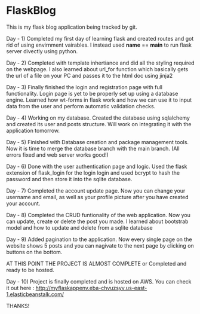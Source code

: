 # FlaskBlog
This is my flask blog application being tracked by git. 

Day - 1) Completed my first day of learning flask and created routes and got rid of using envirnment vairables. I instead used __name__ == __main__ to run flask server divectly using python.
 
Day - 2) Completed with template inhertiance and did all the styling required on the webpage. I also learned about url_for function which basically gets the url of a file on your PC and passes it to the html doc using jinja2 

Day - 3) Finally finished the login and registration page with full functionality. Login page is yet to be properly set up using a database engine. Learned how wt-forms in flask work and how we can use it to input data from the user and perform automatic validation checks.

Day - 4) Working on my database. Created the database using sqlalchemy and created its user and posts structure. Will work on integrating it with the application tomorrow.

Day - 5) Finished with Database creation and package management tools. Now it is time to merge the database branch with the main branch. (All errors fixed and web server works good!)

Day - 6) Done with the user authentication page and logic. Used the flask extension of flask_login for the login login and used bcrypt to hash the password and then store it into the sqlite database. 
 
Day - 7) Completed the account update page. Now you can change your username and email, as well as your profile picture after you have created your account. 

Day - 8) Completed the CRUD funtionality of the web application. Now you can update, create or delete the post you made. I learned about bootstrab model and how to update and delete from a sqlite database 

Day - 9) Added pagination to the application. Now every single page on the website shows 5 posts and you can nagivate to the next page by clicking on buttons on the bottom. 

AT THIS POINT THE PROJECT IS ALMOST COMPLETE or Completed and ready to be hosted.

Day - 10) Project is finally completed and is hosted on AWS. You can check it out here : http://myflaskappenv.eba-chvuzsyv.us-east-1.elasticbeanstalk.com/

THANKS!